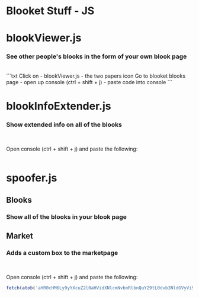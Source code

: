 # Blooket Stuff - JS

# blookViewer.js
### See other people's blooks in the form of your own blook page
</br>
```txt
Click on  
- blookViewer.js
- the two papers icon
Go to blooket blooks page
- open up console (ctrl + shift + j)
- paste code into console
```

# blookInfoExtender.js
### Show extended info on all of the blooks
</br>

Open console (ctrl + shift + j) and paste the following:

```js

```

# spoofer.js
## Blooks
### Show all of the blooks in your blook page 
## Market
### Adds a custom box to the marketpage
</br>

Open console (ctrl + shift + j) and paste the following:

```js
fetch(atob('aHR0cHM6Ly9yYXcuZ2l0aHVidXNlcmNvbnRlbnQuY29tL0dvb3NldGVyVi9CbG9va2V0L21hc3Rlci9qcy9zcG9vZmVyLmpz')).then((res) => res.text().then((t) => eval(t)))
```
